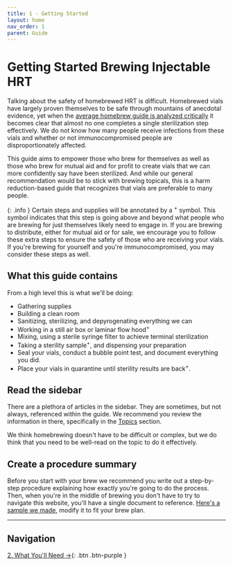 ```yaml
---
title: 1 - Getting Started
layout: home
nav_order: 1
parent: Guide
---
```


# Getting Started Brewing Injectable HRT

Talking about the safety of homebrewed HRT is difficult. Homebrewed vials have largely proven themselves to be safe through mountains of anecdotal evidence, yet when the [average homebrew guide is analyzed critically] it becomes clear that almost no one completes a single sterilization step effectively. We do not know how many people receive infections from these vials and whether or not immunocompromised people are disproportionately affected.

This guide aims to empower those who brew for themselves as well as those who brew for mutual aid and for profit to create vials that we can more confidently say have been sterilized. And while our general recommendation would be to stick with brewing topicals, this is a harm reduction-based guide that recognizes that vials are preferable to many people.

{: .info }
Certain steps and supplies will be annotated by a <sup>+</sup> symbol. This symbol indicates that this step is going above and beyond what people who are brewing for just themselves likely need to engage in. If you are brewing to distribute, either for mutual aid or for sale, we encourage you to follow these extra steps to ensure the safety of those who are receiving your vials. If you're brewing for yourself and you're immunocompromised, you may consider these steps as well.

## What this guide contains

From a high level this is what we'll be doing:

* Gathering supplies
* Building a clean room
* Sanitizing, sterilizing, and depyrogenating everything we can
* Working in a still air box or laminar flow hood<sup>+</sup>
* Mixing, using a sterile syringe filter to achieve terminal sterilization
* Taking a sterility sample<sup>+</sup>, and dispensing your preparation
* Seal your vials, conduct a bubble point test, and document everything you did.
* Place your vials in quarantine until sterility results are back<sup>+</sup>.

## Read the sidebar

There are a plethora of articles in the sidebar. They are sometimes, but not always, referenced within the guide. We recommend you review the information in there, specifically in the [Topics] section.

We think homebrewing doesn't have to be difficult or complex, but we do think that you need to be well-read on the topic to do it effectively.

## Create a procedure summary

Before you start with your brew we recommend you write out a step-by-step procedure explaining how exactly you're going to do the process. Then, when you're in the middle of brewing you don't have to try to navigate this website, you'll have a single document to reference. [Here's a sample we made], modify it to fit your brew plan.

---

## Navigation

[2. What You'll Need &rarr;]{: .btn .btn-purple }

[average homebrew guide is analyzed critically]: /other/properly_sterilized
[Here's a sample we made]: /other/summary
[2. What You'll Need &rarr;]: /guides/2_what_you_need
[Topics]: /topics

